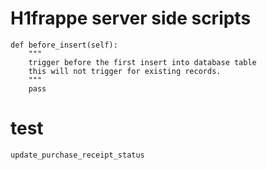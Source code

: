 # H1frappe server side scripts
    def before_insert(self):
        """
        trigger before the first insert into database table
        this will not trigger for existing records.
        """
        pass
    
# test
    update_purchase_receipt_status
